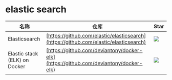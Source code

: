 # elastic search
名称| 仓库 | Star
-|-|-|
Elasticsearch|[https://github.com/elastic/elasticsearch](https://github.com/elastic/elasticsearch)|<img src="https://img.shields.io/github/stars/elastic/elasticsearch?style=for-the-badge" />|<img src="https://img.shields.io/github/last-commit/elastic/elasticsearch?style=for-the-badge" />
Elastic stack (ELK) on Docker|[https://github.com/deviantony/docker-elk](https://github.com/deviantony/docker-elk)|<img src="https://img.shields.io/github/stars/deviantony/docker-elk?style=for-the-badge" />|<img src="https://img.shields.io/github/last-commit/deviantony/docker-elk?style=for-the-badge" />